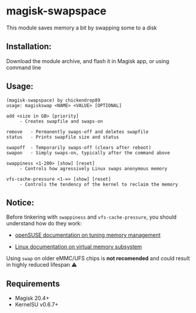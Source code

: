 # magisk-swapspace

This module saves memory a bit by swapping some to a disk

## Installation:
Download the module archive, and flash it in Magisk app, or using command line

## Usage:
```
(magisk-swapspace) by chickendrop89                              
usage: magiskswap <NAME> <VALUE> [OPTIONAL]                      
                                                                  
add <size in GB> [priority]                                      
     - Creates swapfile and swaps-on                             
                                                                  
remove   - Permanently swaps-off and deletes swapfile            
status   - Prints swapfile size and status                       
                                                                  
swapoff  - Temporarily swaps-off (clears after reboot)           
swapon   - Simply swaps-on, typically after the command above    
                                                                  
swappiness <1-200> [show] [reset]                                
     - Controls how agressively Linux swaps anonymous memory      
                                                                  
vfs-cache-pressure <1-∞> [show] [reset]                          
     - Controls the tendency of the kernel to reclaim the memory                    
```

## Notice:
Before tinkering with `swappiness` and `vfs-cache-pressure`, you should understand how do they work:

- [openSUSE documentation on tuning memory management](https://doc.opensuse.org/documentation/leap/archive/15.1/tuning/html/book.sle.tuning/cha-tuning-memory.html#cha-tuning-memory-vm-reclaim)

- [Linux documentation on virtual memory subsystem](https://docs.kernel.org/admin-guide/sysctl/vm.html)

Using `swap` on older eMMC/UFS chips is **not recomended** and could result in highly reduced lifespan ⚠️

## Requirements
- Magisk 20.4+ 
- KernelSU v0.6.7+ 